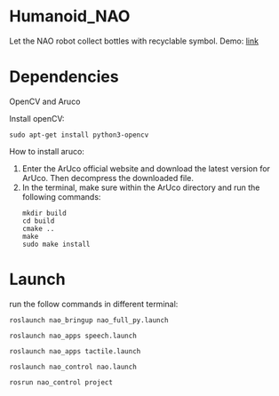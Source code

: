 # Humanoid_NAO

Let the NAO robot collect bottles with recyclable symbol.
Demo: [link](https://youtu.be/Z2xT2zG202E)

# Dependencies
OpenCV and Aruco

Install openCV:
```
sudo apt-get install python3-opencv
``````

How to install aruco:
1. Enter the ArUco official website and download the latest version for ArUco. Then decompress the downloaded file.
2. In the terminal, make sure within the ArUco directory and run the following commands:
    ```
    mkdir build
    cd build
    cmake ..
    make
    sudo make install
    ```

# Launch
run the follow commands in different terminal:
```
roslaunch nao_bringup nao_full_py.launch

roslaunch nao_apps speech.launch 

roslaunch nao_apps tactile.launch 

roslaunch nao_control nao.launch

rosrun nao_control project
```
